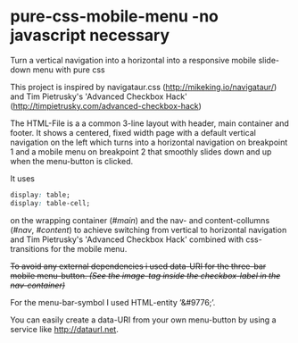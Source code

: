 # pure-css-mobile-menu -no javascript necessary
Turn a vertical navigation into a horizontal into a responsive mobile slide-down menu with pure css

This project is inspired by navigataur.css (http://mikeking.io/navigataur/) and Tim Pietrusky's 'Advanced Checkbox Hack' (http://timpietrusky.com/advanced-checkbox-hack)

The HTML-File is a a common 3-line layout with header, main container and footer. It shows a centered, fixed width page with a default vertical navigation on the left which turns into a horizontal navigation on breakpoint 1 and a mobile menu on breakpoint 2 that smoothly slides down and up when the menu-button is clicked.

It uses
```css
display: table;
display: table-cell;
```
on the wrapping container (_#main_) and the nav- and content-collumns (_#nav_, _#content_) to achieve switching from vertical to horizontal navigation and Tim Pietrusky's 'Advanced Checkbox Hack' combined with css-transitions for the mobile menu.

~~To avoid any external dependencies i used data-URI for the three-bar mobile menu-button. _(See the image-tag inside the checkbox-label in the nav-container)_~~

For the menu-bar-symbol I used HTML-entity ’&amp;#9776;’. 


You can easily create a data-URI from your own menu-button by using a service like http://dataurl.net.
